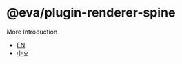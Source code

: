 
# @eva/plugin-renderer-spine

More Introduction
- [EN](https://eva.js.org)
- [中文](https://eva-engine.gitee.io)
    